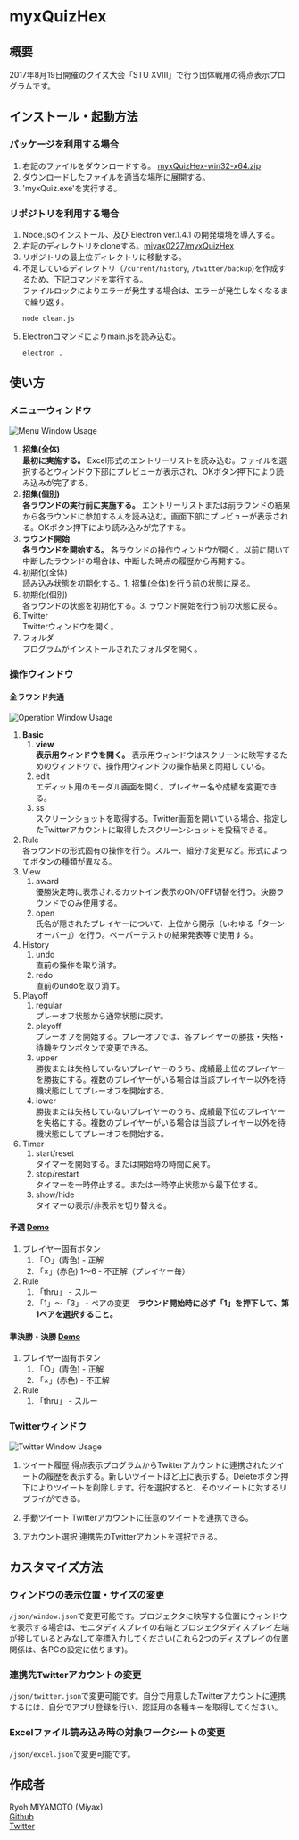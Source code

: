 # myxQuizHex

## 概要
2017年8月19日開催のクイズ大会「STU XVIII」で行う団体戦用の得点表示プログラムです。

## インストール・起動方法
### パッケージを利用する場合
1. 右記のファイルをダウンロードする。
    [myxQuizHex-win32-x64.zip](https://drive.google.com/open?id=0B00MyT_-RKCUVWk4SUxlMWlXYzA)
1. ダウンロードしたファイルを適当な場所に展開する。
1. 'myxQuiz.exe'を実行する。

### リポジトリを利用する場合
1. Node.jsのインストール、及び Electron ver.1.4.1 の開発環境を導入する。
1. 右記のディレクトリをcloneする。[miyax0227/myxQuizHex](https://github.com/miyax0227/myxQuizHex)
1. リポジトリの最上位ディレクトリに移動する。
1. 不足しているディレクトリ（`/current/history`, `/twitter/backup`)を作成するため、下記コマンドを実行する。  
     ファイルロックによりエラーが発生する場合は、エラーが発生しなくなるまで繰り返す。
    ```Shell
    node clean.js
    ```
1. Electronコマンドによりmain.jsを読み込む。
    ```Shell
    electron .
    ```

## 使い方
### メニューウィンドウ
![Menu Window Usage](http://drive.google.com/uc?export=view&id=0B00MyT_-RKCUYlEzTzJORHZURE0)
1.  **招集(全体)**   
     **最初に実施する。** Excel形式のエントリーリストを読み込む。ファイルを選択するとウィンドウ下部にプレビューが表示され、OKボタン押下により読み込みが完了する。
1.  **招集(個別)**  
    **各ラウンドの実行前に実施する。** エントリーリストまたは前ラウンドの結果から各ラウンドに参加する人を読み込む。画面下部にプレビューが表示される。OKボタン押下により読み込みが完了する。
1. **ラウンド開始**  
    **各ラウンドを開始する。** 各ラウンドの操作ウィンドウが開く。以前に開いて中断したラウンドの場合は、中断した時点の履歴から再開する。
1. 初期化(全体)  
    読み込み状態を初期化する。1. 招集(全体)を行う前の状態に戻る。
1. 初期化(個別)  
    各ラウンドの状態を初期化する。3. ラウンド開始を行う前の状態に戻る。
1. Twitter  
    Twitterウィンドウを開く。
1. フォルダ  
    プログラムがインストールされたフォルダを開く。
        
### 操作ウィンドウ
#### 全ラウンド共通
![Operation Window Usage](http://drive.google.com/uc?export=view&id=0B00MyT_-RKCUWndHU3FJazNkRlk)
1. **Basic**  
    1. **view**  
    **表示用ウィンドウを開く。** 表示用ウィンドウはスクリーンに映写するためのウィンドウで、操作用ウィンドウの操作結果と同期している。
    1. edit  
    エディット用のモーダル画面を開く。プレイヤー名や成績を変更できる。
    1. ss  
    スクリーンショットを取得する。Twitter画面を開いている場合、指定したTwitterアカウントに取得したスクリーンショットを投稿できる。
1. Rule  
    各ラウンドの形式固有の操作を行う。スルー、組分け変更など。形式によってボタンの種類が異なる。
1. View
    1. award  
    優勝決定時に表示されるカットイン表示のON/OFF切替を行う。決勝ラウンドでのみ使用する。
    1. open  
    氏名が隠されたプレイヤーについて、上位から開示（いわゆる「ターンオーバー」）を行う。ペーパーテストの結果発表等で使用する。
1. History
    1. undo  
    直前の操作を取り消す。
    1. redo  
    直前のundoを取り消す。
1. Playoff  
    1. regular  
    プレーオフ状態から通常状態に戻す。
    1. playoff  
    プレーオフを開始する。プレーオフでは、各プレイヤーの勝抜・失格・待機をワンボタンで変更できる。
    1. upper  
    勝抜または失格していないプレイヤーのうち、成績最上位のプレイヤーを勝抜にする。複数のプレイヤーがいる場合は当該プレイヤー以外を待機状態にしてプレーオフを開始する。
    1. lower  
    勝抜または失格していないプレイヤーのうち、成績最下位のプレイヤーを失格にする。複数のプレイヤーがいる場合は当該プレイヤー以外を待機状態にしてプレーオフを開始する。        
1. Timer
    1. start/reset  
    タイマーを開始する。または開始時の時間に戻す。
    1. stop/restart  
    タイマーを一時停止する。または一時停止状態から最下位する。
    1. show/hide  
    タイマーの表示/非表示を切り替える。

#### 予選  [Demo](https://miyax0227.github.io/myxQuizHex/round/01_1R-1/board.html)
1. プレイヤー固有ボタン
    1. 「○」(青色) - 正解
    1. 「×」(赤色) 1～6 - 不正解（プレイヤー毎）
1. Rule
    1. 「thru」 - スルー
    1. 「1」～「3」 - ペアの変更　**ラウンド開始時に必ず「1」を押下して、第1ペアを選択すること。**

#### 準決勝・決勝 [Demo](https://miyax0227.github.io/myxQuizHex/round/02_SF/board.html)
1. プレイヤー固有ボタン
    1. 「○」(青色) - 正解
    1. 「×」(赤色) - 不正解
1. Rule
    1. 「thru」  - スルー

### Twitterウィンドウ
![Twitter Window Usage](http://drive.google.com/uc?export=view&id=0B00MyT_-RKCUM3lmNzM1UXZ2OVU)
1. ツイート履歴
    得点表示プログラムからTwitterアカウントに連携されたツイートの履歴を表示する。新しいツイートほど上に表示する。Deleteボタン押下によりツイートを削除します。行を選択すると、そのツイートに対するリプライができる。

1. 手動ツイート
    Twitterアカウントに任意のツイートを連携できる。
    
1. アカウント選択
    連携先のTwitterアカントを選択できる。

## カスタマイズ方法
### ウィンドウの表示位置・サイズの変更
`/json/window.json`で変更可能です。プロジェクタに映写する位置にウィンドウを表示する場合は、モニタディスプレイの右端とプロジェクタディスプレイ左端が接しているとみなして座標入力してください(これら2つのディスプレイの位置関係は、各PCの設定に依ります)。

### 連携先Twitterアカウントの変更
`/json/twitter.json`で変更可能です。自分で用意したTwitterアカウントに連携するには、自分でアプリ登録を行い、認証用の各種キーを取得してください。

### Excelファイル読み込み時の対象ワークシートの変更
`/json/excel.json`で変更可能です。

## 作成者
Ryoh MIYAMOTO (Miyax)  
[Github](https://github.com/miyax0227)  
[Twitter](https://twitter.com/mi_yax)  


